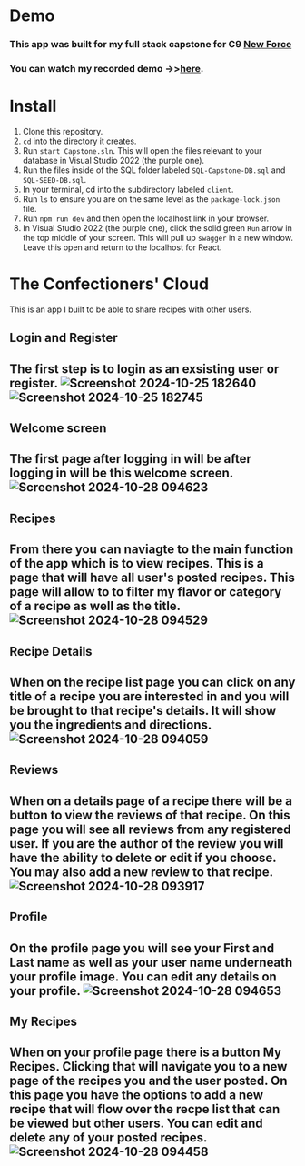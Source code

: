# Demo
### This app was built for my full stack capstone for C9 [New Force](https://generationwv.org/programs/newforce/)
### You can watch my recorded demo ->>[here](https://www.loom.com/share/611d8b17547d4af7b4591597e8119786).
# Install
1. Clone this repository.
1. `cd` into the directory it creates.
1. Run `start Capstone.sln`. This will open the files relevant to your database in Visual Studio 2022 (the purple one).
1. Run the files inside of the SQL folder labeled `SQL-Capstone-DB.sql` and `SQL-SEED-DB.sql`.
1. In your terminal, cd into the subdirectory labeled `client`.
1. Run `ls` to ensure you are on the same level as the `package-lock.json` file.
1. Run `npm run dev` and then open the localhost link in your browser.
1. In Visual Studio 2022 (the purple one), click the solid green `Run` arrow in the top middle of your screen. This will pull up `swagger` in a new window. Leave this open and return to the localhost for React.

# The Confectioners' Cloud
This is an app I built to be able to share recipes with other users. 
## Login and Register
The first step is to login as an exsisting user or register.
![Screenshot 2024-10-25 182640](https://github.com/user-attachments/assets/352b7681-36d8-4c53-9e43-e8b6aa2ac340)
![Screenshot 2024-10-25 182745](https://github.com/user-attachments/assets/0cddf7aa-5c19-40bf-9fd3-33d6e7b79c33)
---
## Welcome screen
The first page after logging in will be after logging in will be this welcome screen.
![Screenshot 2024-10-28 094623](https://github.com/user-attachments/assets/c89053fb-0177-4166-bd3b-7a48f191a57d)
---
## Recipes
From there you can naviagte to the main function of the app which is to view recipes. This is a page that will have all user's posted recipes. This page will allow to to filter my flavor or category of a recipe as well as the title.
![Screenshot 2024-10-28 094529](https://github.com/user-attachments/assets/b319c812-5c71-45f5-9a0b-e5738df579a8)
---
## Recipe Details
When on the recipe list page you can click on any title of a recipe you are interested in and you will be brought to that recipe's details. It will show you the ingredients and directions.
![Screenshot 2024-10-28 094059](https://github.com/user-attachments/assets/932cb83c-ef07-4895-b787-9d5e1823bf67)
---
## Reviews
When on a details page of a recipe there will be a button to view the reviews of that recipe. On this page you will see all reviews from any registered user. If you are the author of the review you will have the ability to delete or edit if you choose. You may also add a new review to that recipe.
![Screenshot 2024-10-28 093917](https://github.com/user-attachments/assets/c7155491-759a-429b-bcab-3d1d4fa18e05)
---
## Profile
On the profile page you will see your First and Last name as well as your user name underneath your profile image. You can edit any details on your profile. 
![Screenshot 2024-10-28 094653](https://github.com/user-attachments/assets/14f2388a-2eb0-4dd1-a1e8-59474ff99ec3)
---
## My Recipes
When on your profile page there is a button My Recipes. Clicking that will navigate you to a new page of the recipes you and the user posted. On this page you have the options to add a new recipe that will flow over the recpe list that can be viewed but other users. You can edit and delete any of your posted recipes.
![Screenshot 2024-10-28 094458](https://github.com/user-attachments/assets/90f4f564-94b0-4708-82f7-4b6c2a608505)
---
